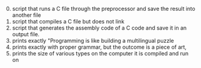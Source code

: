 0.  script that runs a C file through the preprocessor and save the result into another file
1. script that compiles a C file but does not link
2. script that generates the assembly code of a C code and save it in an output file.
4.  prints exactly "Programming is like building a multilingual puzzle
5. prints exactly with proper grammar, but the outcome is a piece of art,
6.  prints the size of various types on the computer it is compiled and run on
